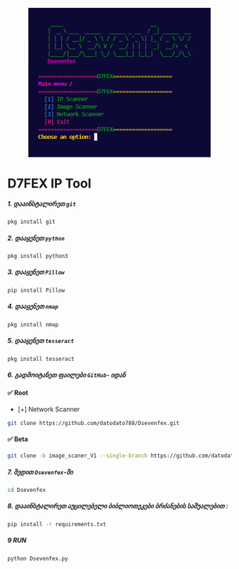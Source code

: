 <p align="center">
  <img src="imageScannerFile/image.png" alt="Alt Text">
</p>


# D7FEX IP Tool 
 

##### 1. დააინსტალირეთ `git`
```bash
pkg install git
``` 
##### 2. დააყენეთ `python`
```bash
pkg install python3
```
##### 3. დააყენეთ `Pillow`
```bash
pip install Pillow
```
##### 4. დააყენეთ `nmap`
```bash
pkg install nmap
```
##### 5. დააყენეთ `tesseract`
```bash
pkg install tesseract
```
##### 6. გადმოიტანეთ ფაილები `GitHub`- იდან
#### ✅ Root 
* [+] Network Scanner
```bash
git clone https://github.com/datodato788/Dsevenfex.git
```
#### ✅ Beta
```bash
git clone -b image_scaner_V1 --single-branch https://github.com/datodato788/Dsevenfex.git
```

##### 7. შედით `Dsevenfex`-ში
```bash
cd Dsevenfex
``` 
##### 8. დააინსტალირეთ აუცილებელი ბიბლიოთეკები ბრძანების საშუალებით :
```bash
pip install -r requirements.txt
```
##### 9 RUN 
```bash
python Dsevenfex.py
```
